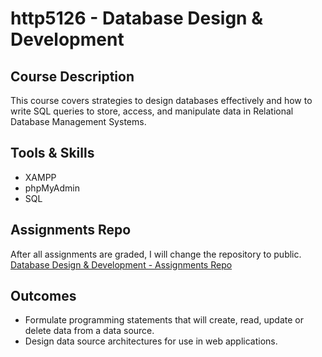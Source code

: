 # http5126 - Database Design & Development

## Course Description
This course covers strategies to design databases effectively and how to write SQL queries to store, access, and manipulate data in Relational Database Management Systems.

## Tools & Skills
- XAMPP
- phpMyAdmin
- SQL

## Assignments Repo
After all assignments are graded, I will change the repository to public.  
[Database Design & Development - Assignments Repo](https://github.com/kexinsun82/humber-assignments/tree/f9266c6ae11bc0c4786520275496e935f08af61d/3.2-database%20design%20and%20development%20HTTP5126)

## Outcomes
- Formulate programming statements that will create, read, update or delete data from a data source.  
- Design data source architectures for use in web applications.